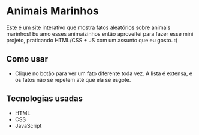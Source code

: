 # Animais Marinhos

Este é um site interativo que mostra fatos aleatórios sobre animais marinhos! Eu amo esses animaizinhos então aproveitei para fazer esse mini projeto, praticando HTML/CSS + JS com um assunto que eu gosto. :)

## Como usar

- Clique no botão para ver um fato diferente toda vez. A lista é extensa, e os fatos não se repetem até que ela se esgote.

## Tecnologias usadas

- HTML
- CSS
- JavaScript